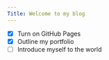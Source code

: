 ```yaml
---
Title: Welcome to my blog
---
```

- [x] Turn on GitHub Pages
- [x] Outline my portfolio
- [ ] Introduce myself to the world
